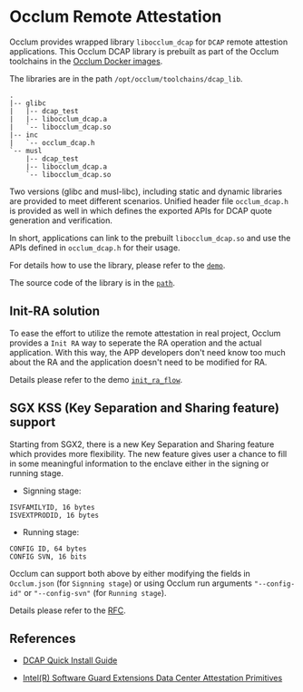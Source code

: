 # Occlum Remote Attestation

Occlum provides wrapped library `libocclum_dcap` for `DCAP` remote attestion applications.
This Occlum DCAP library is prebuilt as part of the Occlum toolchains in the [Occlum Docker images](https://hub.docker.com/r/occlum/occlum).

The libraries are in the path `/opt/occlum/toolchains/dcap_lib`.
```
.
|-- glibc
|   |-- dcap_test
|   |-- libocclum_dcap.a
|   `-- libocclum_dcap.so
|-- inc
|   `-- occlum_dcap.h
`-- musl
    |-- dcap_test
    |-- libocclum_dcap.a
    `-- libocclum_dcap.so
```

Two versions (glibc and musl-libc), including static and dynamic libraries are provided to meet different scenarios. Unified header file `occlum_dcap.h` is provided as well in which defines the exported APIs for DCAP quote generation and verification.

In short, applications can link to the prebuilt `libocclum_dcap.so` and use the APIs defined in `occlum_dcap.h` for their usage.

For details how to use the library, please refer to the [`demo`](../demos/remote_attestation/dcap/).

The source code of the library is in the [`path`](../tools/toolchains/dcap_lib/).

## Init-RA solution

To ease the effort to utilize the remote attestation in real project, Occlum provides a `Init RA` way to seperate the RA operation and the actual application. With this way, the APP developers don't need know too much about the RA and the application doesn't need to be modified for RA.

Details please refer to the demo [`init_ra_flow`](../demos/remote_attestation/init_ra_flow).

## SGX KSS (Key Separation and Sharing feature) support

Starting from SGX2, there is a new Key Separation and Sharing feature which provides more  flexibility. The new feature gives user a chance to fill in some meaningful information to the enclave either in the signing or running stage.

* Signning stage:
```
ISVFAMILYID, 16 bytes
ISVEXTPRODID, 16 bytes
```
* Running stage:
```
CONFIG ID, 64 bytes
CONFIG SVN, 16 bits
```
Occlum can support both above by either modifying the fields in `Occlum.json` (for `Signning stage`) or using Occlum run arguments `"--config-id"` or `"--config-svn"` (for `Running stage`).

Details please refer to the [RFC](https://github.com/occlum/occlum/issues/589).


## References

- [DCAP Quick Install Guide](https://software.intel.com/content/www/us/en/develop/articles/intel-software-guard-extensions-data-center-attestation-primitives-quick-install-guide.html)

- [Intel(R) Software Guard Extensions Data Center Attestation Primitives](https://github.com/intel/SGXDataCenterAttestationPrimitives)

